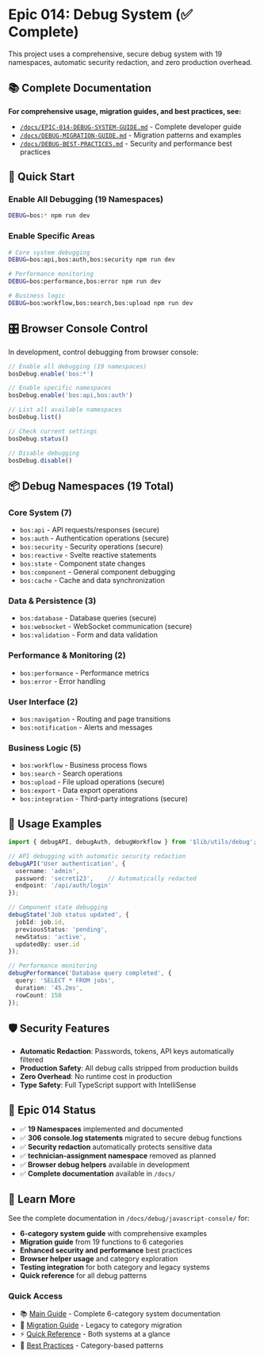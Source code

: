 # Epic 014: Debug System (✅ Complete)

This project uses a comprehensive, secure debug system with 19 namespaces, automatic security redaction, and zero production overhead.

## 📚 Complete Documentation

**For comprehensive usage, migration guides, and best practices, see:**
- [`/docs/EPIC-014-DEBUG-SYSTEM-GUIDE.md`](../../docs/EPIC-014-DEBUG-SYSTEM-GUIDE.md) - Complete developer guide
- [`/docs/DEBUG-MIGRATION-GUIDE.md`](../../docs/DEBUG-MIGRATION-GUIDE.md) - Migration patterns and examples  
- [`/docs/DEBUG-BEST-PRACTICES.md`](../../docs/DEBUG-BEST-PRACTICES.md) - Security and performance best practices

## 🚀 Quick Start

### Enable All Debugging (19 Namespaces)
```bash
DEBUG=bos:* npm run dev
```

### Enable Specific Areas
```bash
# Core system debugging
DEBUG=bos:api,bos:auth,bos:security npm run dev

# Performance monitoring
DEBUG=bos:performance,bos:error npm run dev

# Business logic
DEBUG=bos:workflow,bos:search,bos:upload npm run dev
```

## 🎛️ Browser Console Control

In development, control debugging from browser console:

```javascript
// Enable all debugging (19 namespaces)
bosDebug.enable('bos:*')

// Enable specific namespaces
bosDebug.enable('bos:api,bos:auth')

// List all available namespaces
bosDebug.list()

// Check current settings
bosDebug.status()

// Disable debugging
bosDebug.disable()
```

## 📦 Debug Namespaces (19 Total)

### Core System (7)
- `bos:api` - API requests/responses (secure)
- `bos:auth` - Authentication operations (secure)
- `bos:security` - Security operations (secure)
- `bos:reactive` - Svelte reactive statements
- `bos:state` - Component state changes
- `bos:component` - General component debugging
- `bos:cache` - Cache and data synchronization

### Data & Persistence (3)
- `bos:database` - Database queries (secure)
- `bos:websocket` - WebSocket communication (secure)
- `bos:validation` - Form and data validation

### Performance & Monitoring (2)
- `bos:performance` - Performance metrics
- `bos:error` - Error handling

### User Interface (2)
- `bos:navigation` - Routing and page transitions
- `bos:notification` - Alerts and messages

### Business Logic (5)
- `bos:workflow` - Business process flows
- `bos:search` - Search operations
- `bos:upload` - File upload operations (secure)
- `bos:export` - Data export operations
- `bos:integration` - Third-party integrations (secure)

## 🔧 Usage Examples

```typescript
import { debugAPI, debugAuth, debugWorkflow } from '$lib/utils/debug';

// API debugging with automatic security redaction
debugAPI('User authentication', {
  username: 'admin',
  password: 'secret123',    // Automatically redacted
  endpoint: '/api/auth/login'
});

// Component state debugging
debugState('Job status updated', {
  jobId: job.id,
  previousStatus: 'pending',
  newStatus: 'active',
  updatedBy: user.id
});

// Performance monitoring
debugPerformance('Database query completed', {
  query: 'SELECT * FROM jobs',
  duration: '45.2ms',
  rowCount: 150
});
```

## 🛡️ Security Features

- **Automatic Redaction**: Passwords, tokens, API keys automatically filtered
- **Production Safety**: All debug calls stripped from production builds
- **Zero Overhead**: No runtime cost in production
- **Type Safety**: Full TypeScript support with IntelliSense

## 🎯 Epic 014 Status

- ✅ **19 Namespaces** implemented and documented
- ✅ **306 console.log statements** migrated to secure debug functions
- ✅ **Security redaction** automatically protects sensitive data
- ✅ **technician-assignment namespace** removed as planned
- ✅ **Browser debug helpers** available in development
- ✅ **Complete documentation** available in `/docs/`

## 📖 Learn More

See the complete documentation in `/docs/debug/javascript-console/` for:
- **6-category system guide** with comprehensive examples
- **Migration guide** from 19 functions to 6 categories
- **Enhanced security and performance** best practices
- **Browser helper usage** and category exploration
- **Testing integration** for both category and legacy systems
- **Quick reference** for all debug patterns

### Quick Access
- 📚 [Main Guide](../../../docs/debug/javascript-console/epic-014-debug-system-guide.md) - Complete 6-category system documentation
- 🔄 [Migration Guide](../../../docs/debug/javascript-console/migration-guide.md) - Legacy to category migration
- ⚡ [Quick Reference](../../../docs/debug/javascript-console/quick-reference.md) - Both systems at a glance
- 🎯 [Best Practices](../../../docs/debug/javascript-console/best-practices.md) - Category-based patterns